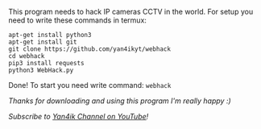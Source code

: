 This program needs to hack IP cameras CCTV in the world.
For setup you need to write these commands in termux:
```
apt-get install python3
apt-get install git
git clone https://github.com/yan4ikyt/webhack
cd webhack
pip3 install requests
python3 WebHack.py
```

Done!
To start you need write command: `webhack`

*Thanks for downloading and using this program I'm really happy :)*

*Subscribe to [Yan4ik Channel on YouTube](https://youtube.com/channel/UCu6l8wKI7WGlwoD1It_vcdw)!*
